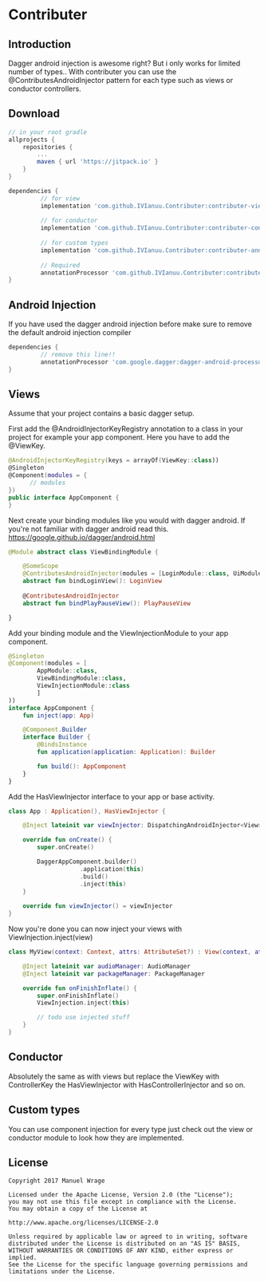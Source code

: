 # Contributer


## Introduction
Dagger android injection is awesome right? But i only works for limited number of types..
With contributer you can use the @ContributesAndroidInjector pattern for each type such as views or conductor controllers.

## Download
```groovy
// in your root gradle
allprojects {
	repositories {
		...
		maven { url 'https://jitpack.io' }
	}
}
```

```groovy
dependencies {
         // for view
         implementation 'com.github.IVIanuu.Contributer:contributer-view:LATEST-VERSION'
         
         // for conductor
         implementation 'com.github.IVIanuu.Contributer:contributer-conductor:LATEST-VERSION'
         
         // for custom types
         implementation 'com.github.IVIanuu.Contributer:contributer-annotations:LATEST-VERSION'
         
         // Required
         annotationProcessor 'com.github.IVIanuu.Contributer:contributer-processor:LATEST-VERSION'
}
```

## Android Injection

If you have used the dagger android injection before make sure to remove the default android injection compiler

```groovy
dependencies {
         // remove this line!!
         annotationProcessor 'com.google.dagger:dagger-android-processor:2.13'
}
```

## Views

Assume that your project contains a basic dagger setup.

First add the @AndroidInjectorKeyRegistry annotation to a class in your project for example your app component.
Here you have to add the @ViewKey.

```kotlin
@AndroidInjectorKeyRegistry(keys = arrayOf(ViewKey::class))
@Singleton
@Component(modules = {
      // modules
})
public interface AppComponent {
}
```

Next create your binding modules like you would with dagger android.
If you're not familiar with dagger android read this. https://google.github.io/dagger/android.html

```kotlin
@Module abstract class ViewBindingModule {

    @SomeScope
    @ContributesAndroidInjector(modules = [LoginModule::class, UiModule::class])
    abstract fun bindLoginView(): LoginView
    
    @ContributesAndroidInjector
    abstract fun bindPlayPauseView(): PlayPauseView

}
```

Add your binding module and the ViewInjectionModule to your app component.

```kotlin
@Singleton
@Component(modules = [
        AppModule::class,
        ViewBindingModule::class,
        ViewInjectionModule::class
        ]
))
interface AppComponent {
    fun inject(app: App)

    @Component.Builder
    interface Builder {
        @BindsInstance
        fun application(application: Application): Builder

        fun build(): AppComponent
    }
}
```

Add the HasViewInjector interface to your app or base activity.

```kotlin
class App : Application(), HasViewInjector {

    @Inject lateinit var viewInjector: DispatchingAndroidInjector<View>

    override fun onCreate() {
        super.onCreate()

        DaggerAppComponent.builder()
                    .application(this)
                    .build()
                    .inject(this)
    }
    
    override fun viewInjector() = viewInjector
}
```

Now you're done you can now inject your views with ViewInjection.inject(view)

```kotlin
class MyView(context: Context, attrs: AttributeSet?) : View(context, attrs) {

    @Inject lateinit var audioManager: AudioManager
    @Inject lateinit var packageManager: PackageManager

    override fun onFinishInflate() {
        super.onFinishInflate()
        ViewInjection.inject(this)

        // todo use injected stuff
    }
}
```

## Conductor

Absolutely the same as with views but replace the ViewKey with ControllerKey
the HasViewInjector with HasControllerInjector and so on.

## Custom types

You can use component injection for every type just check out the view or conductor module to look how they are implemented.

## License

```
Copyright 2017 Manuel Wrage

Licensed under the Apache License, Version 2.0 (the "License");
you may not use this file except in compliance with the License.
You may obtain a copy of the License at
 
http://www.apache.org/licenses/LICENSE-2.0

Unless required by applicable law or agreed to in writing, software
distributed under the License is distributed on an "AS IS" BASIS,
WITHOUT WARRANTIES OR CONDITIONS OF ANY KIND, either express or implied.
See the License for the specific language governing permissions and
limitations under the License.
```
